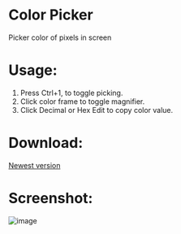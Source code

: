 Color Picker
===========

Picker color of pixels in screen

Usage:
===========

1. Press Ctrl+1, to toggle picking.
2. Click color frame to toggle magnifier.
3. Click Decimal or Hex Edit to copy color value.

Download:
===========

[Newest version](https://github.com/hufuman/colorpicker/raw/master/ColorPicker.exe)


Screenshot:
===========

![image](https://github.com/hufuman/colorpicker/raw/master/screenshot.png)
